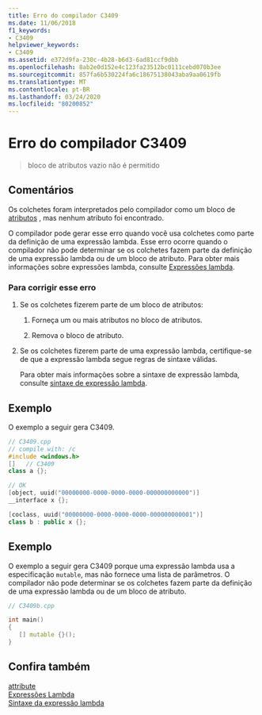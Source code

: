 ```yaml
---
title: Erro do compilador C3409
ms.date: 11/06/2018
f1_keywords:
- C3409
helpviewer_keywords:
- C3409
ms.assetid: e372d9fa-230c-4b28-b6d3-6ad81ccf9dbb
ms.openlocfilehash: 8ab2e0d152e4c123fa23512bc0111cebd070b3ee
ms.sourcegitcommit: 857fa6b530224fa6c18675138043aba9aa0619fb
ms.translationtype: MT
ms.contentlocale: pt-BR
ms.lasthandoff: 03/24/2020
ms.locfileid: "80200852"
---
```

# <a name="compiler-error-c3409"></a>Erro do compilador C3409

> bloco de atributos vazio não é permitido

## <a name="remarks"></a>Comentários

Os colchetes foram interpretados pelo compilador como um bloco de [atributos](../../windows/attributes-alphabetical-reference.md) , mas nenhum atributo foi encontrado.

O compilador pode gerar esse erro quando você usa colchetes como parte da definição de uma expressão lambda. Esse erro ocorre quando o compilador não pode determinar se os colchetes fazem parte da definição de uma expressão lambda ou de um bloco de atributo. Para obter mais informações sobre expressões lambda, consulte [Expressões lambda](../../cpp/lambda-expressions-in-cpp.md).

### <a name="to-correct-this-error"></a>Para corrigir esse erro

1. Se os colchetes fizerem parte de um bloco de atributos:

   1. Forneça um ou mais atributos no bloco de atributos.

   1. Remova o bloco de atributo.

1. Se os colchetes fizerem parte de uma expressão lambda, certifique-se de que a expressão lambda segue regras de sintaxe válidas.

   Para obter mais informações sobre a sintaxe de expressão lambda, consulte [sintaxe de expressão lambda](../../cpp/lambda-expression-syntax.md).

## <a name="example"></a>Exemplo

O exemplo a seguir gera C3409.

```cpp
// C3409.cpp
// compile with: /c
#include <windows.h>
[]   // C3409
class a {};

// OK
[object, uuid("00000000-0000-0000-0000-000000000000")]
__interface x {};

[coclass, uuid("00000000-0000-0000-0000-000000000001")]
class b : public x {};
```

## <a name="example"></a>Exemplo

O exemplo a seguir gera C3409 porque uma expressão lambda usa a especificação `mutable`, mas não fornece uma lista de parâmetros. O compilador não pode determinar se os colchetes fazem parte da definição de uma expressão lambda ou de um bloco de atributo.

```cpp
// C3409b.cpp

int main()
{
   [] mutable {}();
}
```

## <a name="see-also"></a>Confira também

[attribute](../../windows/attributes-alphabetical-reference.md)<br/>
[Expressões Lambda](../../cpp/lambda-expressions-in-cpp.md)<br/>
[Sintaxe da expressão lambda](../../cpp/lambda-expression-syntax.md)
